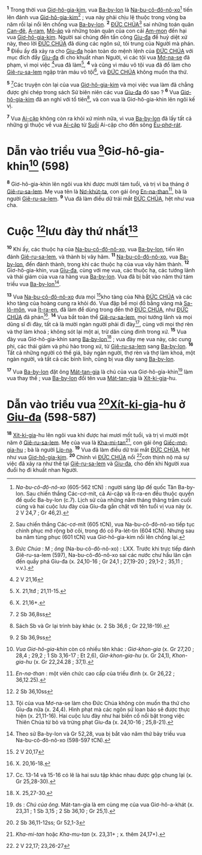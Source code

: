 <sup><b>1</b></sup> Trong thời vua [Giơ-hô-gia-kim](), vua [Ba-by-lon]() là [Na-bu-cô-đô-nô-xo]()[^1-34e719df-0733-4428-a2b3-b44314ac634d] tiến lên đánh vua [Giơ-hô-gia-kim]()[^2-34e719df-0733-4428-a2b3-b44314ac634d] ; vua này phải chịu lệ thuộc trong vòng ba năm rồi lại nổi lên chống vua [Ba-by-lon](). <sup><b>2</b></sup> [ĐỨC CHÚA]()[^3-34e719df-0733-4428-a2b3-b44314ac634d] sai những toán quân [Can-đê](), [A-ram](), [Mô-áp]() và những toán quân của con cái [Am-mon]() đến hại vua [Giơ-hô-gia-kim](). Người sai chúng đến tấn công [Giu-đa]() để huỷ diệt xứ này, theo lời [ĐỨC CHÚA]() đã dùng các ngôn sứ, tôi trung của Người mà phán. <sup><b>3</b></sup> Điều ấy đã xảy ra cho [Giu-đa]() hoàn toàn do mệnh lệnh của [ĐỨC CHÚA]() với mục đích đẩy [Giu-đa]() đi cho khuất nhan Người, vì các tội vua [Mơ-na-se]() đã phạm, vì mọi việc [^1@-34e719df-0733-4428-a2b3-b44314ac634d]vua đã làm[^4-34e719df-0733-4428-a2b3-b44314ac634d], <sup><b>4</b></sup> và cũng vì máu vô tội vua đã đổ làm cho [Giê-ru-sa-lem]() ngập tràn máu vô tội[^5-34e719df-0733-4428-a2b3-b44314ac634d], và [ĐỨC CHÚA]() không muốn tha thứ.

<sup><b>5</b></sup> [^2@-34e719df-0733-4428-a2b3-b44314ac634d]Các truyện còn lại của vua [Giơ-hô-gia-kim]() và mọi việc vua làm đã chẳng được ghi chép trong sách Sử biên niên các vua [Giu-đa]() đó sao ? <sup><b>6</b></sup> Vua [Giơ-hô-gia-kim]() đã an nghỉ với tổ tiên[^6-34e719df-0733-4428-a2b3-b44314ac634d], và con vua là Giơ-hô-gia-khin lên ngôi kế vị.

<sup><b>7</b></sup> Vua [Ai-cập]() không còn ra khỏi xứ mình nữa, vì vua [Ba-by-lon]() đã lấy tất cả những gì thuộc về vua [Ai-cập]() từ [Suối]() Ai-cập cho đến sông [Êu-phơ-rát]().

# Dẫn vào triều vua [^3@-34e719df-0733-4428-a2b3-b44314ac634d]Giơ-hô-gia-khin[^7-34e719df-0733-4428-a2b3-b44314ac634d] (598)

<sup><b>8</b></sup> Giơ-hô-gia-khin lên ngôi vua khi được mười tám tuổi, và trị vì ba tháng ở [Giê-ru-sa-lem](). Mẹ vua tên là [Nơ-khút-ta](), con gái ông [En-na-than]()[^8-34e719df-0733-4428-a2b3-b44314ac634d], bà là người [Giê-ru-sa-lem](). <sup><b>9</b></sup> Vua đã làm điều dữ trái mắt [ĐỨC CHÚA](), hệt như vua cha.

# Cuộc [^4@-34e719df-0733-4428-a2b3-b44314ac634d]lưu đày thứ nhất[^9-34e719df-0733-4428-a2b3-b44314ac634d]

<sup><b>10</b></sup> Khi ấy, các thuộc hạ của [Na-bu-cô-đô-nô-xo](), vua [Ba-by-lon](), tiến lên đánh [Giê-ru-sa-lem](), và thành bị vây hãm. <sup><b>11</b></sup> [Na-bu-cô-đô-nô-xo](), vua [Ba-by-lon](), đến đánh thành, trong khi các thuộc hạ của vua vây hãm thành. <sup><b>12</b></sup> Giơ-hô-gia-khin, vua [Giu-đa](), cùng với mẹ vua, các thuộc hạ, các tướng lãnh và thái giám của vua ra hàng vua [Ba-by-lon](). Vua đã bị bắt vào năm thứ tám triều vua [Ba-by-lon]()[^10-34e719df-0733-4428-a2b3-b44314ac634d].

<sup><b>13</b></sup> Vua [Na-bu-cô-đô-nô-xo]() đưa mọi [^5@-34e719df-0733-4428-a2b3-b44314ac634d]kho tàng của Nhà [ĐỨC CHÚA]() và các kho tàng của hoàng cung ra khỏi đó. Vua đập bể mọi đồ bằng vàng mà [Sa-lô-môn](), vua [Ít-ra-en](), đã làm để dùng trong đền thờ [ĐỨC CHÚA](), như [ĐỨC CHÚA]() đã phán[^11-34e719df-0733-4428-a2b3-b44314ac634d]. <sup><b>14</b></sup> Vua bắt toàn thể [Giê-ru-sa-lem](), mọi tướng lãnh và mọi dũng sĩ đi đày, tất cả là mười ngàn người phải đi đày[^12-34e719df-0733-4428-a2b3-b44314ac634d], cùng với mọi thợ rèn và thợ làm khoá ; không sót lại một ai, trừ dân cùng đinh trong xứ. <sup><b>15</b></sup> Vua đày vua Giơ-hô-gia-khin sang [Ba-by-lon]()[^13-34e719df-0733-4428-a2b3-b44314ac634d] ; vua đày mẹ vua này, các cung phi, các thái giám và phú hào trong xứ, từ [Giê-ru-sa-lem]() sang [Ba-by-lon](). <sup><b>16</b></sup> Tất cả những người có thế giá, bảy ngàn người, thợ rèn và thợ làm khoá, một ngàn người, và tất cả các binh lính, cũng bị vua đày sang [Ba-by-lon]().

<sup><b>17</b></sup> Vua [Ba-by-lon]() đặt ông [Mát-tan-gia]() là chú của vua Giơ-hô-gia-khin[^14-34e719df-0733-4428-a2b3-b44314ac634d] làm vua thay thế ; vua [Ba-by-lon]() đổi tên vua [Mát-tan-gia]() là [Xít-ki-gia]()-hu.

# Dẫn vào triều vua [^6@-34e719df-0733-4428-a2b3-b44314ac634d][Xít-ki-gia]()-hu ở [Giu-đa]() (598-587)

<sup><b>18</b></sup> [Xít-ki-gia]()-hu lên ngôi vua khi được hai mươi mốt tuổi, và trị vì mười một năm ở [Giê-ru-sa-lem](). Mẹ của vua là [Kha-mi-tan]()[^15-34e719df-0733-4428-a2b3-b44314ac634d], con gái ông [Giếc-mơ-gia-hu]() ; bà là người [Líp-na](). <sup><b>19</b></sup> Vua đã làm điều dữ trái mắt [ĐỨC CHÚA](), hệt như vua [Giơ-hô-gia-kim](). <sup><b>20</b></sup> Chính vì [ĐỨC CHÚA]() nổi [^7@-34e719df-0733-4428-a2b3-b44314ac634d]cơn thịnh nộ mà sự việc đã xảy ra như thế tại [Giê-ru-sa-lem]() và [Giu-đa](), cho đến khi Người xua đuổi họ đi khuất nhan Người.

[^1-34e719df-0733-4428-a2b3-b44314ac634d]: _Na-bu-cô-đô-nô-xo_ (605-562 tCN) : người sáng lập đế quốc Tân Ba-by-lon. Sau chiến thắng Các-cơ-mít, cả Ai-cập và Ít-ra-en đều thuộc quyền đế quốc Ba-by-lon (c.7). Lịch sử của những năm tháng thăng trầm cuối cùng và hai cuộc lưu đày của Giu-đa gắn chặt với tên tuổi vị vua này (x. 2 V 24,7 ; Gr 46,2).

[^2-34e719df-0733-4428-a2b3-b44314ac634d]: Sau chiến thắng Các-cơ-mít (605 tCN), vua Na-bu-cô-đô-nô-xo tiếp tục chinh phục mở rộng bờ cõi, trong đó có Pa-lét-tin (604 tCN). Nhưng sau ba năm tùng phục (601 tCN) vua Giơ-hô-gia-kim nổi lên chống lại.

[^3-34e719df-0733-4428-a2b3-b44314ac634d]: _Đức Chúa_ : M ; _ông_ (Na-bu-cô-đô-nô-xo) : LXX. Trước khi trực tiếp đánh Giê-ru-sa-lem (597), Na-bu-cô-đô-nô-xo sai các nước chư hầu lân cận đến quấy phá Giu-đa (x. 24,10-16 ; Gr 24,1 ; 27,19-20 ; 29,1-2 ; 35,11 ; v.v.).

[^4-34e719df-0733-4428-a2b3-b44314ac634d]: X. 21,1tđ ; 21,11-15.

[^5-34e719df-0733-4428-a2b3-b44314ac634d]: X. 21,16+.

[^6-34e719df-0733-4428-a2b3-b44314ac634d]: Sách Sb và Gr lại trình bày khác (x. 2 Sb 36,6 ; Gr 22,18-19).

[^7-34e719df-0733-4428-a2b3-b44314ac634d]: _Vua Giơ-hô-gia-khin_ còn có nhiều tên khác : _Giơ-khon-gia_ (x. Gr 27,20 ; 28,4 ; 29,2 ; 1 Sb 3,16-17 ; Et 2,6), _Giơ-khon-gia-hu_ (x. Gr 24,1), _Khon-gia-hu_ (x. Gr 22,24.28 ; 37,1).

[^8-34e719df-0733-4428-a2b3-b44314ac634d]: _En-na-than_ : một viên chức cao cấp của triều đình (x. Gr 26,22 ; 36,12.25).

[^9-34e719df-0733-4428-a2b3-b44314ac634d]: Tội của vua Mơ-na-se làm cho Đức Chúa không còn muốn tha thứ cho Giu-đa nữa (x. 24,4). Hình phạt mà các ngôn sứ loan báo sẽ được thực hiện (x. 21,11-16). Hai cuộc lưu đày như hai biến cố nổi bật trong việc Thiên Chúa từ bỏ và trừng phạt Giu-đa (x. 24,10-16 ; 25,8-21).

[^10-34e719df-0733-4428-a2b3-b44314ac634d]: Theo sử Ba-by-lon và Gr 52,28, vua bị bắt vào năm thứ bảy triều vua Na-bu-cô-đô-nô-xo (598-597 tCN).

[^11-34e719df-0733-4428-a2b3-b44314ac634d]: X. 20,16-18.

[^12-34e719df-0733-4428-a2b3-b44314ac634d]: Cc. 13-14 và 15-16 có lẽ là hai sưu tập khác nhau được gộp chung lại (x. Gr 25,28-30).

[^13-34e719df-0733-4428-a2b3-b44314ac634d]: X. 25,27-30.

[^14-34e719df-0733-4428-a2b3-b44314ac634d]: ds : _Chú của ông_. Mát-tan-gia là em cùng mẹ của vua Giơ-hô-a-khát (x. 23,31 ; 1 Sb 3,15 ; 2 Sb 36,10 ; Gr 25,1).

[^15-34e719df-0733-4428-a2b3-b44314ac634d]: _Kha-mi-tan_ hoặc _Kha-mu-tan_ (x. 23,31+ ; x. thêm 24,17+).

[^1@-34e719df-0733-4428-a2b3-b44314ac634d]: 2 V 21,16

[^2@-34e719df-0733-4428-a2b3-b44314ac634d]: 2 Sb 36,8ss

[^3@-34e719df-0733-4428-a2b3-b44314ac634d]: 2 Sb 36,9ss

[^4@-34e719df-0733-4428-a2b3-b44314ac634d]: 2 Sb 36,10ss

[^5@-34e719df-0733-4428-a2b3-b44314ac634d]: 2 V 20,17

[^6@-34e719df-0733-4428-a2b3-b44314ac634d]: 2 Sb 36,11-12ss; Gr 52,1-3

[^7@-34e719df-0733-4428-a2b3-b44314ac634d]: 2 V 22,17; 23,26-27
